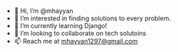 - 👋 Hi, I’m @mhayyan
- 👀 I’m interested in finding solutions to every problem.
- 🌱 I’m currently learning Django!
- 💞️ I’m looking to collaborate on tech solutoins
- 📫 Reach me at mhayyan1297@gmail.com

<!---
mhayyan/mhayyan is a ✨ special ✨ repository because its `README.md` (this file) appears on your GitHub profile.
You can click the Preview link to take a look at your changes.
--->
